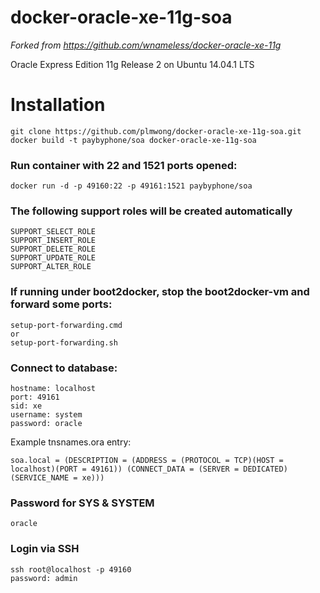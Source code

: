 docker-oracle-xe-11g-soa
========================

_Forked from https://github.com/wnameless/docker-oracle-xe-11g_

Oracle Express Edition 11g Release 2 on Ubuntu 14.04.1 LTS

# Installation
```
git clone https://github.com/plmwong/docker-oracle-xe-11g-soa.git
docker build -t paybyphone/soa docker-oracle-xe-11g-soa
```
### Run container with 22 and 1521 ports opened:
```
docker run -d -p 49160:22 -p 49161:1521 paybyphone/soa
```
### The following support roles will be created automatically
```
SUPPORT_SELECT_ROLE
SUPPORT_INSERT_ROLE
SUPPORT_DELETE_ROLE
SUPPORT_UPDATE_ROLE
SUPPORT_ALTER_ROLE
```
### If running under boot2docker, stop the boot2docker-vm and forward some ports:
```
setup-port-forwarding.cmd
or
setup-port-forwarding.sh
```
### Connect to database:
```
hostname: localhost
port: 49161
sid: xe
username: system
password: oracle
```

Example tnsnames.ora entry:
```
soa.local = (DESCRIPTION = (ADDRESS = (PROTOCOL = TCP)(HOST = localhost)(PORT = 49161)) (CONNECT_DATA = (SERVER = DEDICATED) (SERVICE_NAME = xe)))
```

### Password for SYS & SYSTEM
```
oracle
```

### Login via SSH
```
ssh root@localhost -p 49160
password: admin
```
